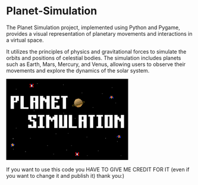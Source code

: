 # Planet-Simulation

<p>The Planet Simulation project, implemented using Python and Pygame, provides a visual representation of planetary movements and interactions in a virtual space.</p>
<p>It utilizes the principles of physics and gravitational forces to simulate the orbits and positions of celestial bodies. The simulation includes planets such as Earth, Mars, Mercury, and Venus, allowing users to observe their movements and explore the dynamics of the solar system.</p>
   <img src="https://github.com/Cyberft-pdf/Planet-Simulation/blob/main/pictures/PS_intro.png" alt="title 1" style="width:65%;height:65%;">



<p>If you want to use this code you HAVE TO GIVE ME CREDIT FOR IT (even if you want to change it and publish it) thank you:)</p>
